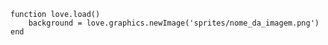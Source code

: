     
    function love.load()
  		background = love.graphics.newImage('sprites/nome_da_imagem.png')
	end
